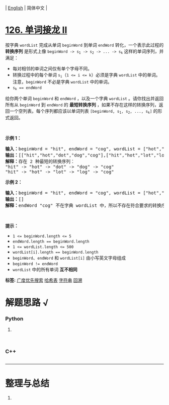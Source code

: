 | [English](README_EN.md) | 简体中文 |

# [126. 单词接龙 II](https://leetcode.cn/problems/word-ladder-ii)
<p>按字典&nbsp;<code>wordList</code> 完成从单词 <code>beginWord</code> 到单词 <code>endWord</code> 转化，一个表示此过程的 <strong>转换序列</strong> 是形式上像 <code>beginWord -&gt; s<sub>1</sub> -&gt; s<sub>2</sub> -&gt; ... -&gt; s<sub>k</sub></code> 这样的单词序列，并满足：</p>

<div class="original__bRMd">
<div>
<ul>
	<li>每对相邻的单词之间仅有单个字母不同。</li>
	<li>转换过程中的每个单词 <code>s<sub>i</sub></code>（<code>1 &lt;= i &lt;= k</code>）必须是字典&nbsp;<code>wordList</code> 中的单词。注意，<code>beginWord</code> 不必是字典 <code>wordList</code> 中的单词。</li>
	<li><code>s<sub>k</sub> == endWord</code></li>
</ul>

<p>给你两个单词 <code>beginWord</code> 和 <code>endWord</code> ，以及一个字典 <code>wordList</code> 。请你找出并返回所有从 <code>beginWord</code> 到 <code>endWord</code> 的 <strong>最短转换序列</strong> ，如果不存在这样的转换序列，返回一个空列表。每个序列都应该以单词列表<em> </em><code>[beginWord, s<sub>1</sub>, s<sub>2</sub>, ..., s<sub>k</sub>]</code> 的形式返回。</p>

<p>&nbsp;</p>

<p><strong>示例 1：</strong></p>

<pre>
<strong>输入：</strong>beginWord = "hit", endWord = "cog", wordList = ["hot","dot","dog","lot","log","cog"]
<strong>输出：</strong>[["hit","hot","dot","dog","cog"],["hit","hot","lot","log","cog"]]
<strong>解释：</strong>存在 2 种最短的转换序列：
"hit" -&gt; "hot" -&gt; "dot" -&gt; "dog" -&gt; "cog"
"hit" -&gt; "hot" -&gt; "lot" -&gt; "log" -&gt; "cog"
</pre>

<p><strong>示例 2：</strong></p>

<pre>
<strong>输入：</strong>beginWord = "hit", endWord = "cog", wordList = ["hot","dot","dog","lot","log"]
<strong>输出：</strong>[]
<strong>解释：</strong>endWord "cog" 不在字典 wordList 中，所以不存在符合要求的转换序列。
</pre>

<p>&nbsp;</p>

<p><strong>提示：</strong></p>

<ul>
	<li><code>1 &lt;= beginWord.length &lt;= 5</code></li>
	<li><code>endWord.length == beginWord.length</code></li>
	<li><code>1 &lt;= wordList.length &lt;= 500</code></li>
	<li><code>wordList[i].length == beginWord.length</code></li>
	<li><code>beginWord</code>、<code>endWord</code> 和 <code>wordList[i]</code> 由小写英文字母组成</li>
	<li><code>beginWord != endWord</code></li>
	<li><code>wordList</code> 中的所有单词 <strong>互不相同</strong></li>
</ul>
</div>
</div>

**标签:**  [广度优先搜索](https://leetcode.cn/tag/breadth-first-search) [哈希表](https://leetcode.cn/tag/hash-table) [字符串](https://leetcode.cn/tag/string) [回溯](https://leetcode.cn/tag/backtracking) 
# 解题思路 √

### Python

1. 

```python

```


```python

```

### C++

```cpp

```

---



# 整理与总结

1. 